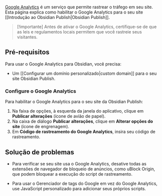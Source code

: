 [Google Analytics](https://analytics.google.com) é um serviço que permite rastrear o tráfego em seu site. Esta página explica como habilitar o Google Analytics para o seu site [[Introdução ao Obsidian Publish|Obsidian Publish]].

> [!importante]
> Antes de ativar o Google Analytics, certifique-se de que as leis e regulamentos locais permitem que você rastreie seus visitantes.

## Pré-requisitos

Para usar o Google Analytics para Obsidian, você precisa:

- Um [[Configurar um domínio personalizado|custom domain]] para o seu site Obsidian Publish.

### Configure o Google Analytics

Para habilitar o Google Analytics para o seu site da Obsidian Publish:

1. Na faixa de opções, à esquerda da janela do aplicativo, clique em **Publicar alterações** (ícone de avião de papel).
2. Na caixa de diálogo **Publicar alterações**, clique em **Alterar opções do site** (ícone de engrenagem).
3. Em **Código de rastreamento do Google Analytics**, insira seu código de rastreamento.

## Solução de problemas

- Para verificar se seu site usa o Google Analytics, desative todas as extensões de navegador de bloqueio de anúncios, como uBlock Origin, que podem bloquear a execução do script de rastreamento.

- Para usar o Gerenciador de tags do Google em vez do Google Analytics, use JavaScript personalizado para adicionar seus próprios scripts.